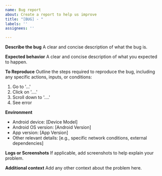 ```yaml
---
name: Bug report
about: Create a report to help us improve
title: "[BUG] - "
labels: ''
assignees: ''

---
```


**Describe the bug**
A clear and concise description of what the bug is.

**Expected behavior**
A clear and concise description of what you expected to happen.

**To Reproduce**
Outline the steps required to reproduce the bug, including any specific actions, inputs, or conditions:
1. Go to '...'
2. Click on '....'
3. Scroll down to '....'
4. See error

**Environment**
 - Android device: [Device Model]
 - Android OS version: [Android Version]
 - App version: [App Version]
 - Other relevant details: [e.g., specific network conditions, external dependencies]

**Logs or Screenshots**
If applicable, add screenshots to help explain your problem.

**Additional context**
Add any other context about the problem here.
